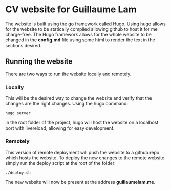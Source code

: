 # CV website for Guillaume Lam

The website is built using the go framework called Hugo. Using hugo allows for the website to be statically compiled allowing github to host it for me charge-free. The Hugo framework allows for the whole website to be changed in the **config.md** file using some html to render the text in the sections desired. 

## Running the website 

There are two ways to run the website locally and remotely. 

### Locally

This will be the desired way to change the website and verify that the changes are the right changes. Using the hugo command: 

```
hugo server 
```

in the root folder of the project, hugo will host the website on a localhost port with livereload, allowing for easy development.

### Remotely

This version of remote deployment will push the website to a github repo which hosts the website. To deploy the new changes to the remote website simply run the deploy script at the root of the folder:

```
./deploy.sh
```

The new website will now be present at the address **guillaumelam.me**.
